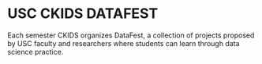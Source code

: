 # USC CKIDS DATAFEST

Each semester CKIDS organizes DataFest, a collection of projects proposed by USC faculty and researchers where students can learn through data science practice. 
